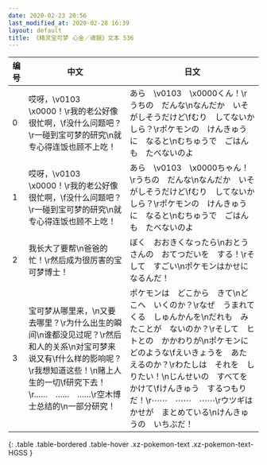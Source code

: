 ```yaml
---
date: 2020-02-23 20:56
last_modified_at: 2020-02-28 16:39
layout: default
title: 《精灵宝可梦 心金／魂银》文本 536
---
```

| 编号 | 中文 | 日文 |
| ---- | ---- | ---- |
| 0 | 哎呀，\v0103　\x0000！\r我的老公好像很忙啊，\f没什么问题吧？\r一碰到宝可梦的研究\n就专心得连饭也顾不上吃！ | あら　\v0103　\x0000くん！\rうちの　だんな\nなんだか　いそがしそうだけど\fむり　してないかしら？\rポケモンの　けんきゅうに　なると\nむちゅうで　ごはんも　たべないのよ |
| 1 | 哎呀，\v0103　\x0000！\r我的老公好像很忙啊，\f没什么问题吧？\r一碰到宝可梦的研究\n就专心得连饭也顾不上吃！ | あら　\v0103　\x0000ちゃん！\rうちの　だんな\nなんだか　いそがしそうだけど\fむり　してないかしら？\rポケモンの　けんきゅうに　なると\nむちゅうで　ごはんも　たべないのよ |
| 2 | 我长大了要帮\n爸爸的忙！\r然后成为很厉害的宝可梦博士！ | ぼく　おおきくなったら\nおとうさんの　おてつだいを　する！\rそして　すごい\nポケモンはかせに　なるんだ！ |
| 3 | 宝可梦从哪里来，\n又要去哪里？\r为什么出生的瞬间\n谁都没见过呢？\r然后和人的关系\n对宝可梦来说又有\f什么样的影响呢？\r我想知道这些！\n赌上人生的一切\f研究下去！\r……　……　……\r空木博士总结的\n一部分研究！ | ポケモンは　どこから　きて\nどこへ　いくのか？\rなぜ　うまれてくる　しゅんかんを\nだれも　みたことが　ないのか？\rそして　ヒトとの　かかわりが\nポケモンに　どのような\fえいきょうを　あたえるのか？\rわたしは　それを　しりたい！\nじんせいの　すべてを　かけて\fけんきゅう　するつもりだ！\r⋯⋯　⋯⋯　⋯⋯\rウツギはかせが　まとめている\nけんきゅうの　いちぶだ！ |
{: .table .table-bordered .table-hover .xz-pokemon-text .xz-pokemon-text-HGSS }